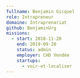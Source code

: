 ```yaml
---
fullname: Benjamin Gicquel
role: Intrapreneur
domaine: Intraprenariat
github: BenjaminUrg
missions:
  - start: 2018-11-20
    end: 2019-09-20
    status: admin
    employer: CHD Vendée
    startups:
      - voir-et-localiser
---
```

